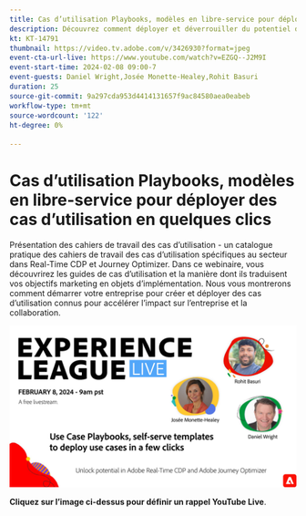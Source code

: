```yaml
---
title: Cas d’utilisation Playbooks, modèles en libre-service pour déployer des cas d’utilisation en quelques clics
description: Découvrez comment déployer et déverrouiller du potentiel dans Adobe Real-Time CDP et Adobe Journey Optimizer facilement des classeurs de cas d’utilisation.
kt: KT-14791
thumbnail: https://video.tv.adobe.com/v/3426930?format=jpeg
event-cta-url-live: https://www.youtube.com/watch?v=EZGQ--J2M9I
event-start-time: 2024-02-08 09:00-7
event-guests: Daniel Wright,Josée Monette-Healey,Rohit Basuri
duration: 25
source-git-commit: 9a297cda953d4414131657f9ac84580aea0eabeb
workflow-type: tm+mt
source-wordcount: '122'
ht-degree: 0%

---
```


# Cas d’utilisation Playbooks, modèles en libre-service pour déployer des cas d’utilisation en quelques clics

Présentation des cahiers de travail des cas d’utilisation - un catalogue pratique des cahiers de travail des cas d’utilisation spécifiques au secteur dans Real-Time CDP et Journey Optimizer. Dans ce webinaire, vous découvrirez les guides de cas d’utilisation et la manière dont ils traduisent vos objectifs marketing en objets d’implémentation. Nous vous montrerons comment démarrer votre entreprise pour créer et déployer des cas d’utilisation connus pour accélérer l’impact sur l’entreprise et la collaboration.

[![ExL LIVE 08 février 2024](assets/WebBanner-Feb08-2024.jpg)](https://www.youtube.com/watch?v=EZGQ--J2M9I)

**Cliquez sur l’image ci-dessus pour définir un rappel YouTube Live**.

